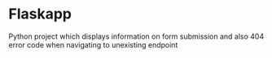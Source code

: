 # Flaskapp
Python project which displays information on form submission and also 404 error code when navigating to unexisting endpoint
